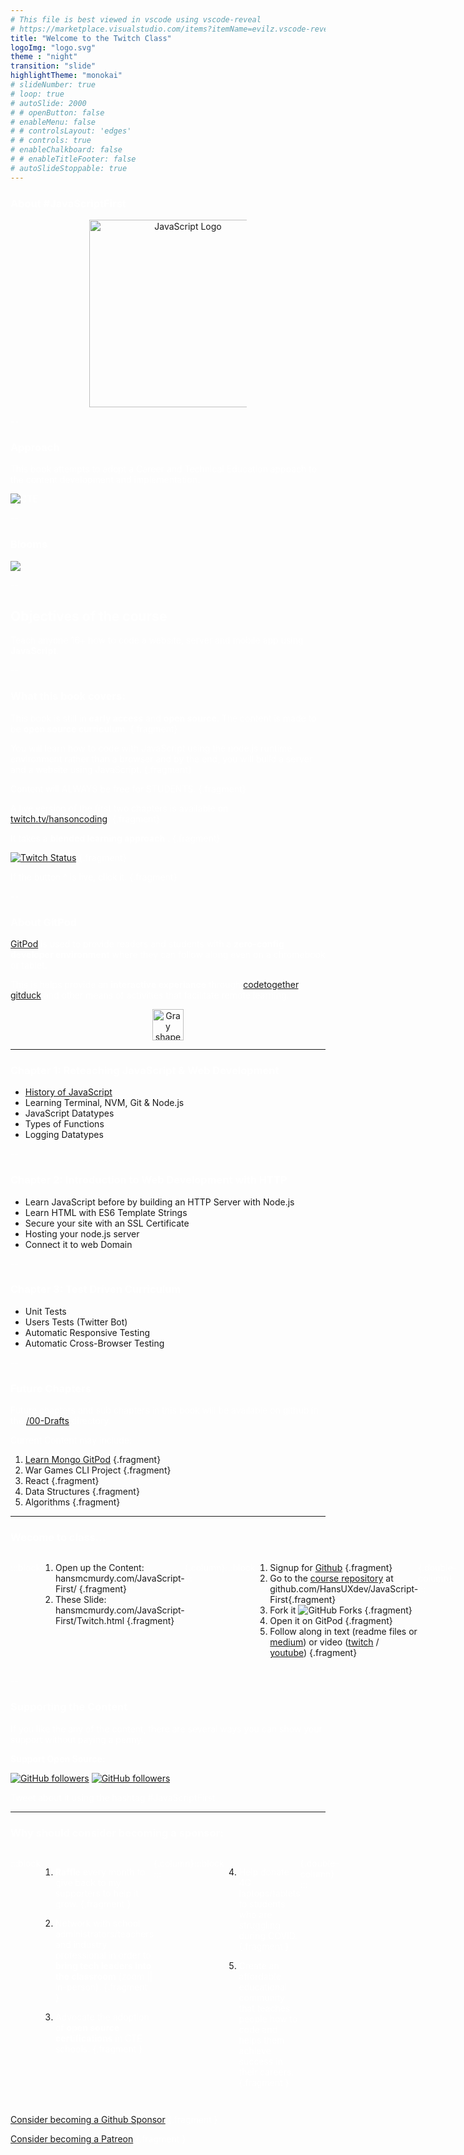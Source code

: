```yaml
---
# This file is best viewed in vscode using vscode-reveal
# https://marketplace.visualstudio.com/items?itemName=evilz.vscode-reveal
title: "Welcome to the Twitch Class"
logoImg: "logo.svg"
theme : "night"
transition: "slide"
highlightTheme: "monokai"
# slideNumber: true
# loop: true
# autoSlide: 2000 
# # openButton: false
# enableMenu: false
# # controlsLayout: 'edges'
# # controls: true
# enableChalkboard: false
# # enableTitleFooter: false
# autoSlideStoppable: true
---
```


<!-- Global site tag (gtag.js) - Google Analytics -->
<script async src="https://www.googletagmanager.com/gtag/js?id=UA-176679651-1"></script>
<script>
  window.dataLayer = window.dataLayer || [];
  function gtag(){dataLayer.push(arguments);}
  gtag('js', new Date());

  gtag('config', 'UA-176679651-1');
</script>

<!-- <link rel="stylesheet" href="theme.css"> -->
<style>
.flex-slide{display:flex}
.column {display: flex;
  flex-direction: column;
  flex-basis: 100%;
  flex: 2;
}

.double-column {
  display: flex;
  flex-direction: column;
  flex-basis: 100%;
  flex: 2;
}
.present {}
.flex-slide p.fragment{ font-size: 0.6em; }

.reveal .slides section .fragment.visible {
    opacity: 1;
    visibility: inherit;
    font-size: large;
}

h1, h2, h3, h4, h5, h6, p {color:white;}

/* Fix Issue of hidden content still taking up space */
.fragment.fade-in-then-out:not(.current-fragment) {
  display:none;
}

</style>

### About #JavaScriptFirst

<p align="center">
   <a href="https://github.com/users/HansUXdev/sponsorship">
      <img src="https://hansmcmurdy.com/JavaScript-First/logo.svg" style="max-width:50%;" height="300px" alt="JavaScript Logo"/>
   </a>
</p>

--

### Approach
This book attempts to adopt a Career and Technical Education appoach to the content development and implementation.

![CTE](CTE.drawio.svg)

--

### Blooms

![](blooms.drawio.svg)

--

## Objectives of the course
Teach anyone 16+ how to code a website, server and mobile app using **JavaScript**.

--

### What this book covers:
This book is still in **early access** and **open source**.
The content is made to be **open source curriculum**. {.fragment}

You will learn how to code with JavaScript using the node.js runtime environment rather than a browser and by the end, you will build a server and a website using JavaScript. {.fragment}


Content will ALWAYS be free for STUDENTS. {.fragment}

A live version of the first two chapters is available on  [twitch.tv/hansoncoding](https://www.twitch.tv/hansoncoding/about). {.fragment}

It takes a **blended learning approach** . {.fragment}

[![Twitch Status ](https://img.shields.io/twitch/status/hansoncoding?style=for-the-badge)](https://www.twitch.tv/hansoncoding) {.fragment}

If the button ^ is live, click it. {.fragment}

--

### About GitPod
[GitPod](http://gitpod.io/) is used to provide readers and students with a **zero-config developer environment** where they can follow along even on a chromebook or tablet.

This is helps provide an **interactive experiance** through  [codetogether](https://www.codetogether.com/), [gitduck](https://gitduck.com/) and other means of activities that facilitate remote learning. 

<p align="center">  
   <a href="https://gitpod.io/#https://github.com/HansUXdev/JavaScript-First"><img src="http://gitpod.io/button/open-in-gitpod.svg" alt="Gray shape shifter" height="50px"/></a>  
</p>

---

### Chapter 1: Reteaching JavaScript & Web Development
  - [History of JavaScript](https://medium.com/javascript-in-plain-english/a-brief-history-of-javascript-9289a4d344d2?source=friends_link&sk=e99b98fd76bf99dcc6fd1a85e60b4721)
  - Learning Terminal, NVM, Git & Node.js
  - JavaScript Datatypes
  - Types of Functions
  - Logging Datatypes 

--

###  Chapter 2: Introduction to Web Development with HTTP
   - Learn JavaScript before by building an HTTP Server with Node.js
   - Learn HTML with ES6 Template Strings
   - Secure your site with an SSL Certificate
   - Hosting your node.js server
   - Connect it to web Domain

--

###  Chapter 3: Test Driven Curriculum
   - Unit Tests 
   - Users Tests (Twitter Bot)
   - Automatic Responsive Testing 
   - Automatic Cross-Browser Testing 

--


### Future Chapters
Future chapters and sub chapters in this book will be available on github in the [/00-Drafts](https://github.com/HansUXdev/JavaScript-First/tree/master/00-Drafts) directory.

Current Content may include:
1. [Learn Mongo GitPod](https://github.com/HansUXdev/LearnMongoGitPod) {.fragment}
2. War Games CLI Project  {.fragment}
3. React {.fragment}
4. Data Structures {.fragment}
5. Algorithms {.fragment}

---

### Wecome to class... 


<div class="flex-slide">

:::block

1. Open up the Content: 
   hansmcmurdy.com/JavaScript-First/ {.fragment}
2. These Slide: hansmcmurdy.com/JavaScript-First/Twitch.html {.fragment}

{.column}
:::

:::block
1. Signup for [Github](https://github.com/) {.fragment}
2. Go to the [course repository](https://github.com/HansUXdev/JavaScript-First) at github.com/HansUXdev/JavaScript-First{.fragment}
3. Fork it ![GitHub Forks](https://img.shields.io/github/forks/HansUXdev/JavaScript-First?style=social) {.fragment}
4. Open it on GitPod {.fragment}
5. Follow along in text (readme files or [medium](https://medium.com/@HansOnConsult)) or video ([twitch](https://www.twitch.tv/hansoncoding) / [youtube](https://www.youtube.com/channel/UCCGfELkPCJg1XHxQfFFz7pw/about)) {.fragment}
   
{.double-column}
:::


</div>

--

### Supporting the Content
If you like the any of the content, there are several ways you can show your support without paying a penny.

**Support Open Source:**

[![GitHub followers](https://img.shields.io/github/followers/HansUXdev?style=social)](https://github.com/HansUXdev?tab=followers) [![GitHub followers](https://img.shields.io/github/stars/HansUXdev/JavaScript-First?style=social)](https://github.com/HansUXdev/JavaScript-First/stargazers)

Tweet about it using the hashtag #JavaScriptFirst
<!-- You can also consider becoming a supporter in order to help motivate me to do a bunch more awesome stuff. -->

---


### Why should consider becoming a sponsor:

<div class="flex-slide">

:::block

1. **Raffle** every month to give back to my supporters to help it grow.
{.fragment }

2. Network with school administrators/teachers and industry professional in order to **bring tech leaders into the classroom** (zoom || in-person).  {.fragment }
   
3. Advocate the adoption of **open source certifications** in CTE schools.  {.fragment }

{.column}
:::


:::block
   
4. Help donate 4G laptops/tablets to students who are struggling during COVID.  {.fragment }
   
5. Create an affordable educational community that teaches people how to code and helps them achieve success in their careers.  {.fragment }

{.double-column}
:::

</div>


[Consider becoming a Github Sponsor](https://github.com/users/HansUXdev/sponsorship)  {.fragment }

[Consider becoming a Patreon](https://www.patreon.com/hansOnDevelopment) {.fragment }